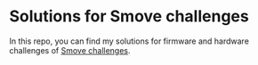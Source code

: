 # Solutions for Smove challenges 

In this repo, you can find my solutions for firmware and hardware challenges of [Smove challenges](https://github.com/itatsmove/smovechallenge). 


